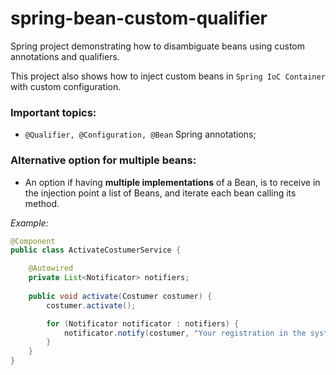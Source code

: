 # spring-bean-custom-qualifier

Spring project demonstrating how to disambiguate beans using custom annotations and qualifiers.  

This project also shows how to inject custom beans in `Spring IoC Container` with custom configuration.

### Important topics:
- `@Qualifier, @Configuration, @Bean` Spring annotations;

### Alternative option for multiple beans:
- An option if having **multiple implementations** of a Bean, is to receive in the injection point a list of Beans, and iterate each bean calling its method.

*Example:*

```java
@Component
public class ActivateCostumerService {

	@Autowired
	private List<Notificator> notifiers;
	
	public void activate(Costumer costumer) {
        costumer.activate();

		for (Notificator notificator : notifiers) {
            notificator.notify(costumer, "Your registration in the system is active!");
		}
	}
}
```

